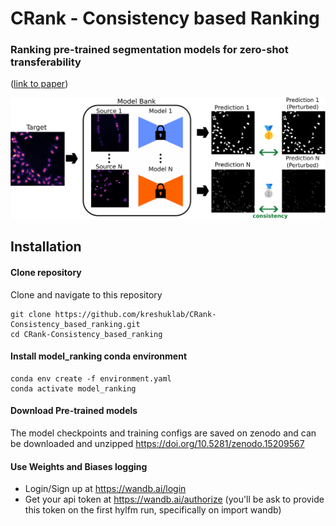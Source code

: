 # CRank - Consistency based Ranking
### Ranking pre-trained segmentation models for zero-shot transferability 
([link to paper](https://arxiv.org/abs/2503.00450))

![Fig1](./figures/MICCAI_intro_figure.svg)


## Installation
#### Clone repository

Clone and navigate to this repository

```
git clone https://github.com/kreshuklab/CRank-Consistency_based_ranking.git
cd CRank-Consistency_based_ranking
```

#### Install model_ranking conda environment

```
conda env create -f environment.yaml
conda activate model_ranking
```


#### Download Pre-trained models

The model checkpoints and training configs are saved on zenodo and can be downloaded and unzipped https://doi.org/10.5281/zenodo.15209567


#### Use Weights and Biases logging
- Login/Sign up at https://wandb.ai/login
- Get your api token at https://wandb.ai/authorize (you'll be ask to provide this token on the first hylfm run, specifically on import wandb)
